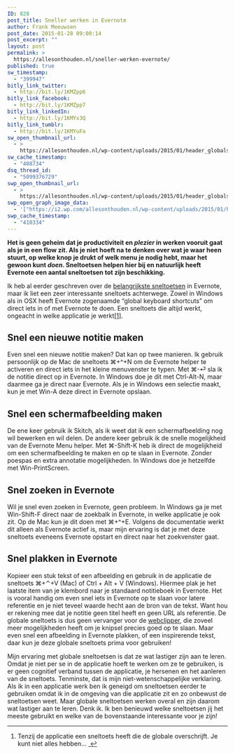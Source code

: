 ```yaml
---
ID: 828
post_title: Sneller werken in Evernote
author: Frank Meeuwsen
post_date: 2015-01-28 09:00:14
post_excerpt: ""
layout: post
permalink: >
  https://allesonthouden.nl/sneller-werken-evernote/
published: true
sw_timestamp:
  - "399947"
bitly_link_twitter:
  - http://bit.ly/1KMZpp6
bitly_link_facebook:
  - http://bit.ly/1KMZpp7
bitly_link_linkedIn:
  - http://bit.ly/1KMYx3Q
bitly_link_tumblr:
  - http://bit.ly/1KMYuFa
sw_open_thumbnail_url:
  - >
    https://allesonthouden.nl/wp-content/uploads/2015/01/header_globalsneltoetsen.png
sw_cache_timestamp:
  - "408734"
dsq_thread_id:
  - "5099376729"
swp_open_thumbnail_url:
  - >
    https://allesonthouden.nl/wp-content/uploads/2015/01/header_globalsneltoetsen.png
swp_open_graph_image_data:
  - '["https://i2.wp.com/allesonthouden.nl/wp-content/uploads/2015/01/header_globalsneltoetsen.png?fit=800%2C400&ssl=1",800,400,false]'
swp_cache_timestamp:
  - "410334"
---
```

<p><strong>Het is geen geheim dat je productiviteit en <em>plezier</em> in werken vooruit gaat als je in een flow zit. Als je niet hoeft na te denken over wat je waar heen stuurt, op welke knop je drukt of welk menu je nodig hebt, maar het gewoon kunt <em>doen</em>. Sneltoetsen helpen hier bij en natuurlijk heeft Evernote een aantal sneltoetsen tot zijn beschikking.</strong>
<!--more--></p>

<p>Ik heb al eerder geschreven over de <a href="http://allesonthouden.nl/de-belangrijkste-sneltoetsen-evernote/">belangrijkste sneltoetsen</a> in Evernote, maar ik liet een zeer interessante sneltoets achterwege. Zowel in Windows als in OSX heeft Evernote zogenaamde &#8220;global keyboard shortcuts&#8221; om direct iets in of met Evernote te doen. Een sneltoets die altijd werkt, ongeacht in welke applicatie je werkt<a href="#fn:1" id="fnref:1" title="see footnote" class="footnote">[1]</a>. </p>

<h2 id="sneleennieuwenotitiemaken">Snel een nieuwe notitie maken</h2>

<p>Even snel een nieuwe notitie maken? Dat kan op twee manieren. Ik gebruik persoonlijk op de Mac de sneltoets ⌘+^+N om de Evernote helper te activeren en direct iets in het kleine menuvenster te typen. Met ⌘-⏎ sla ik de notitie direct op in Evernote. In Windows doe je dit met Ctrl-Alt-N, maar daarmee ga je direct naar Evernote. Als je in Windows een selectie maakt, kun je met Win-A deze direct in Evernote opslaan. </p>

<h2 id="sneleenschermafbeeldingmaken">Snel een schermafbeelding maken</h2>

<p>De ene keer gebruik ik Skitch, als ik weet dat ik een schermafbeelding nog wil bewerken en wil delen. De andere keer gebruik ik de snelle mogelijkheid van de Evernote Menu helper. Met ⌘-Shift-K heb ik direct de mogelijkheid om een schermafbeelding te maken en op te slaan in Evernote. Zonder poespas en extra annotatie mogelijkheden. In Windows doe je hetzelfde met Win-PrintScreen. </p>

<h2 id="snelzoekeninevernote">Snel zoeken in Evernote</h2>

<p>Wil je snel even zoeken in Evernote, geen probleem. In Windows ga je met Win-Shift-F direct naar de zoekbalk in Evernote, in welke applicatie je ook zit. Op de Mac kun je dit doen met ⌘+^+E. Volgens de documentatie werkt dit alleen als Evernote actief is, maar mijn ervaring is dat je met deze sneltoets eveneens Evernote opstart en direct naar het zoekvenster gaat. </p>

<h2 id="snelplakkeninevernote">Snel plakken in Evernote</h2>

<p>Kopieer een stuk tekst of een afbeelding en gebruik in de applicatie de sneltoets ⌘+⌃+V (Mac) of Ctrl + Alt + V (Windows). Hiermee plak je het laatste item van je klembord naar je standaard notitieboek in Evernote. Het is vooral handig om even snel iets in Evernote op te slaan voor latere referentie en je niet teveel waarde hecht aan de bron van de tekst. Want hou er rekening mee dat je notitie geen titel heeft en geen URL als referentie. De globale sneltoets is dus geen vervanger voor de <a href="http://allesonthouden.nl/evernotecollection-webclipper/">webclipper</a>, die zoveel meer mogelijkheden heeft om je knipsel precies goed op te slaan. Maar even snel een afbeelding in Evernote plakken, of een inspirerende tekst, daar kun je deze globale sneltoets prima voor gebruiken!</p>

<p>Mijn ervaring met globale sneltoetsen is dat ze wat lastiger zijn aan te leren. Omdat je niet per se in de applicatie hoeft te werken om ze te gebruiken, is er geen cognitief verband tussen de applicatie, je hersenen en het aanleren van de sneltoets. Tenminste, dat is mijn niet-wetenschappelijke verklaring. Als ik in een applicatie werk ben ik geneigd om sneltoetsen eerder te gebruiken omdat ik in de omgeving van die applicatie zit en zo onbewust de sneltoetsen weet. Maar globale sneltoetsen werken overal en zijn daarom wat lastiger aan te leren. Denk ik. Ik ben benieuwd welke sneltoetsen jij het meeste gebruikt en welke van de bovenstaande interessante voor je zijn!</p>

<div class="footnotes">
<hr />
<ol>

<li id="fn:1">
<p>Tenzij de applicatie een sneltoets heeft die de globale overschrijft. Je kunt niet alles hebben&#8230; <a href="#fnref:1" title="return to article" class="reversefootnote">&#160;&#8617;</a></p>
</li>

</ol>
</div>